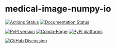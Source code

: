 # medical-image-numpy-io

[![Actions Status][actions-badge]][actions-link]
[![Documentation Status][rtd-badge]][rtd-link]

[![PyPI version][pypi-version]][pypi-link]
[![Conda-Forge][conda-badge]][conda-link]
[![PyPI platforms][pypi-platforms]][pypi-link]

[![GitHub Discussion][github-discussions-badge]][github-discussions-link]

<!-- SPHINX-START -->

<!-- prettier-ignore-start -->
[actions-badge]:            https://github.com/brain-microstructure-exploration-tools/medical-image-numpy-io/workflows/CI/badge.svg
[actions-link]:             https://github.com/brain-microstructure-exploration-tools/medical-image-numpy-io/actions
[conda-badge]:              https://img.shields.io/conda/vn/conda-forge/medical-image-numpy-io
[conda-link]:               https://github.com/conda-forge/medical-image-numpy-io-feedstock
[github-discussions-badge]: https://img.shields.io/static/v1?label=Discussions&message=Ask&color=blue&logo=github
[github-discussions-link]:  https://github.com/brain-microstructure-exploration-tools/medical-image-numpy-io/discussions
[pypi-link]:                https://pypi.org/project/medical-image-numpy-io/
[pypi-platforms]:           https://img.shields.io/pypi/pyversions/medical-image-numpy-io
[pypi-version]:             https://img.shields.io/pypi/v/medical-image-numpy-io
[rtd-badge]:                https://readthedocs.org/projects/medical-image-numpy-io/badge/?version=latest
[rtd-link]:                 https://medical-image-numpy-io.readthedocs.io/en/latest/?badge=latest

<!-- prettier-ignore-end -->
